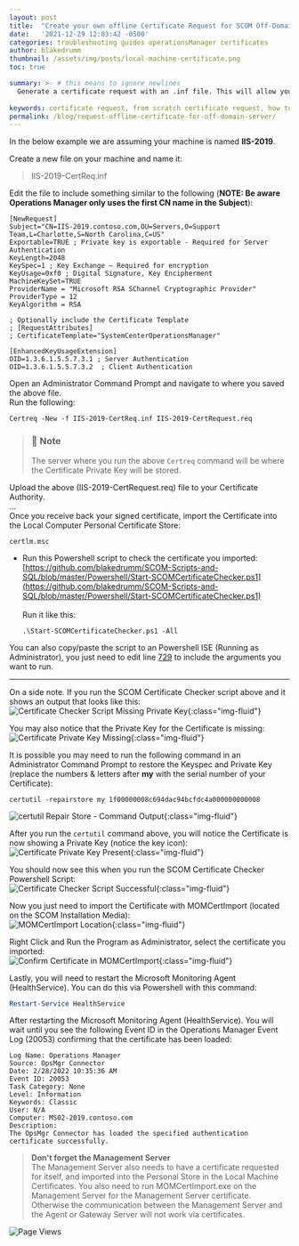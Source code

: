 ```yaml
---
layout: post
title:  "Create your own offline Certificate Request for SCOM Off-Domain Server"
date:   '2021-12-29 12:03:42 -0500'
categories: troubleshooting guides operationsManager certificates
author: blakedrumm
thumbnail: /assets/img/posts/local-machine-certificate.png
toc: true

summary: >- # this means to ignore newlines
  Generate a certificate request with an .inf file. This will allow you to specify all the settings that are required and give you more control over your certificate request.
  
keywords: certificate request, from scratch certificate request, how to create certificate request, how to make cert request, scom certificate request, certificate for scom, scom gateway certificate, scom agent certificate, scom workgroup certificate, how to create scom certificate, How to monitor untrusted servers in SCOM, How do I create a SCOM client certificate
permalink: /blog/request-offline-certificate-for-off-domain-server/
---
```

In the below example we are assuming your machine is named **IIS-2019**.

Create a new file on your machine and name it:
> IIS-2019-CertReq.inf

Edit the file to include something similar to the following (**NOTE: Be aware Operations Manager only uses the first CN name in the Subject**):
```
[NewRequest]
Subject="CN=IIS-2019.contoso.com,OU=Servers,O=Support Team,L=Charlotte,S=North Carolina,C=US"
Exportable=TRUE ; Private key is exportable - Required for Server Authentication
KeyLength=2048
KeySpec=1 ; Key Exchange – Required for encryption
KeyUsage=0xf0 ; Digital Signature, Key Encipherment
MachineKeySet=TRUE
ProviderName = "Microsoft RSA SChannel Cryptographic Provider"
ProviderType = 12
KeyAlgorithm = RSA

; Optionally include the Certificate Template
; [RequestAttributes]
; CertificateTemplate="SystemCenterOperationsManager"

[EnhancedKeyUsageExtension]
OID=1.3.6.1.5.5.7.3.1 ; Server Authentication
OID=1.3.6.1.5.5.7.3.2  ; Client Authentication
```
Open an Administrator Command Prompt and navigate to where you saved the above file. \
Run the following:
```
Certreq -New -f IIS-2019-CertReq.inf IIS-2019-CertRequest.req
```

  > ### :notebook: Note
  > The server where you run the above `Certreq` command will be where the Certificate Private Key will be stored.

Upload the above (IIS-2019-CertRequest.req) file to your Certificate Authority. \
... \
Once you receive back your signed certificate, import the Certificate into the Local Computer Personal Certificate Store:
```
certlm.msc
```

* Run this Powershell script to check the certificate you imported: \
[https://github.com/blakedrumm/SCOM-Scripts-and-SQL/blob/master/Powershell/Start-SCOMCertificateChecker.ps1](https://github.com/blakedrumm/SCOM-Scripts-and-SQL/blob/master/Powershell/Start-SCOMCertificateChecker.ps1) \
 \
Run it like this:
  ```
  .\Start-SCOMCertificateChecker.ps1 -All
  ```
You can also copy/paste the script to an Powershell ISE (Running as Administrator), you just need to edit line [729](https://github.com/blakedrumm/SCOM-Scripts-and-SQL/blob/6c8f2114ec0913b777693109086ad0ce5657c7f9/Powershell/Start-SCOMCertificateChecker.ps1#L729) to include the arguments you want to run.

---

On a side note. If you run the SCOM Certificate Checker script above and it shows an output that looks like this: \
![Certificate Checker Script Missing Private Key](/assets/img/posts/scom-cert-checker-missingkey.png){:class="img-fluid"}

You may also notice that the Private Key for the Certificate is missing: \
![Certificate Private Key Missing](/assets/img/posts/certificate-private-key-notpresent.png){:class="img-fluid"}

It is possible you may need to run the following command in an Administrator Command Prompt to restore the Keyspec and Private Key (replace the numbers & letters after __my__ with the serial number of your Certificate):
```
certutil -repairstore my 1f00000008c694dac94bcfdc4a000000000008
```

![certutil Repair Store - Command Output](/assets/img/posts/certutil-output.png){:class="img-fluid"}

After you run the `certutil` command above, you will notice the Certificate is now showing a Private Key (notice the key icon): \
![Certificate Private Key Present](/assets/img/posts/certificate-private-key-present.png){:class="img-fluid"}

You should now see this when you run the SCOM Certificate Checker Powershell Script: \
![Certificate Checker Script Successful](/assets/img/posts/scom-cert-checker-successful.png){:class="img-fluid"}

Now you just need to import the Certificate with MOMCertImport (located on the SCOM Installation Media): \
![MOMCertImport Location](/assets/img/posts/momcertimport-file.png){:class="img-fluid"}

Right Click and Run the Program as Administrator, select the certificate you imported: \
![Confirm Certificate in MOMCertImport](/assets/img/posts/momcertimport-certificate.png){:class="img-fluid"}

Lastly, you will need to restart the Microsoft Monitoring Agent (HealthService). You can do this via Powershell with this command:
```powershell
Restart-Service HealthService
```

After restarting the Microsoft Monitoring Agent (HealthService). You will wait until you see the following Event ID in the Operations Manager Event Log (20053) confirming that the certificate has been loaded:
```
Log Name: Operations Manager
Source: OpsMgr Connector
Date: 2/28/2022 10:35:36 AM
Event ID: 20053
Task Category: None
Level: Information
Keywords: Classic
User: N/A
Computer: MS02-2019.contoso.com
Description:
The OpsMgr Connector has loaded the specified authentication certificate successfully.
```

> **Don't forget the Management Server** \
> The Management Server also needs to have a certificate requested for itself, and imported into the Personal Store in the Local Machine Certificates. You also need to run MOMCertImport.exe on the Management Server for the Management Server certificate. Otherwise the communication between the Management Server and the Agent or Gateway Server will not work via certificates.

![Page Views](https://counter.blakedrumm.com/count/tag.svg?url=blakedrumm.com/blog/request-offline-certificate-for-off-domain-server/)

<!--
Having trouble with Pages? Check out our [documentation](https://docs.github.com/categories/github-pages-basics/) or [contact support](https://support.github.com/contact) and we’ll help you sort it out.

Tip:
To add auto-size pictures:
![/assets/img/posts/example.jpg](/assets/img/posts/example.jpg){:class="img-fluid"}
-->
